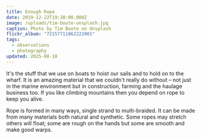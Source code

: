 ```yaml
---
title: Enough Rope
date: 2019-12-22T19:38:00.000Z
image: /uploads/tim-boote-unsplash.jpg
caption: Photo by Tim Boote on Unsplash
flickr_album: "72157711862222001"
tags:
  - observations
  - photography
updated: 2025-08-18
---
```


It's the stuff that we use on boats to hoist our sails and to hold on to the wharf. It is an amazing material that we couldn't really do without – not just in the marine environment but in construction, farming and the haulage business too. If you like climbing mountains then you depend on rope to keep you alive.

Rope is formed in many ways, single strand to multi-braided. It can be made from many materials both natural and synthetic. Some ropes may stretch others will float; some are rough on the hands but some are smooth and make good warps.
